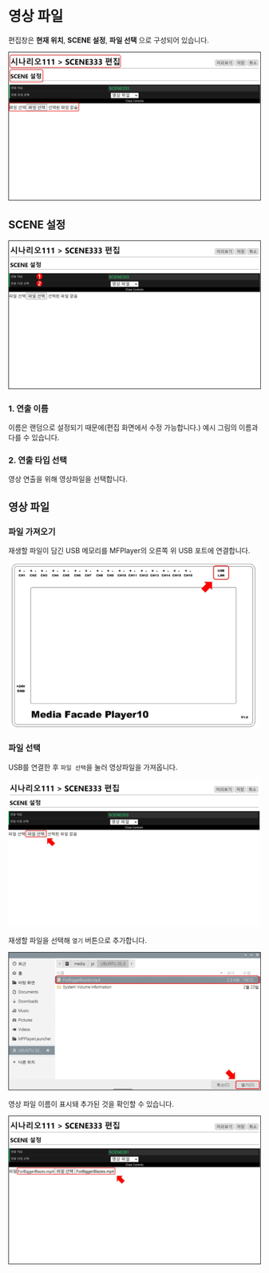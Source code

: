 # 영상 파일
편집창은 **현재 위치**, **SCENE 설정**, **파일 선택** 으로 구성되어 있습니다.

<img src="./img/video/sceneEditor.jpg" style="border: 1px solid"/>

## SCENE 설정

<img src="./img/video/editScene.jpg" style="border: 1px solid"/>

### 1. 연출 이름
이름은 랜덤으로 설정되기 때문에(편집 화면에서 수정 가능합니다.) 예시 그림의 이름과 다를 수 있습니다.

### 2. 연출 타입 선택
영상 연출을 위해 영상파일을 선택합니다.

## 영상 파일

### 파일 가져오기
재생할 파일이 담긴 USB 메모리를 MFPlayer의 오른쪽 위 USB 포트에  연결합니다.

<img src="./img/video/MFPlayerUSB.jpg"/>

### 파일 선택
USB를 연결한 후 `파일 선택`을 눌러 영상파일을 가져옵니다.

<img src="./img/video/selectVideo.jpg"/>

재생할 파일을 선택해 `열기` 버튼으로 추가합니다.

<img src="./img/video/addVideo.jpg" style="border: 1px solid"/>

영상 파일 이름이 표시돼 추가된 것을 확인할 수 있습니다.

<img src="./img/video/addedVideo.jpg" style="border: 1px solid"/>
